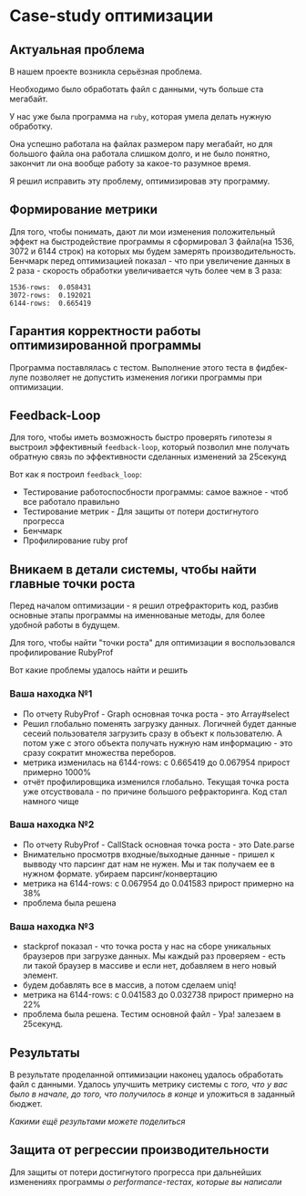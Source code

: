 # Case-study оптимизации

## Актуальная проблема
В нашем проекте возникла серьёзная проблема.

Необходимо было обработать файл с данными, чуть больше ста мегабайт.

У нас уже была программа на `ruby`, которая умела делать нужную обработку.

Она успешно работала на файлах размером пару мегабайт, но для большого файла она работала слишком долго, и не было понятно, закончит ли она вообще работу за какое-то разумное время.

Я решил исправить эту проблему, оптимизировав эту программу.

## Формирование метрики
Для того, чтобы понимать, дают ли мои изменения положительный эффект на быстродействие программы я сформировал 3 файла(на 1536, 3072 и 6144 строк) на которых мы будем замерять производительность. 
Бенчмарк перед оптимизацией показал - что при увеличение данных в 2 раза - скорость обработки увеличивается чуть более чем в 3 раза:

    1536-rows:  0.058431
    3072-rows:  0.192021
    6144-rows:  0.665419


## Гарантия корректности работы оптимизированной программы
Программа поставлялась с тестом. Выполнение этого теста в фидбек-лупе позволяет не допустить изменения логики программы при оптимизации.

## Feedback-Loop
Для того, чтобы иметь возможность быстро проверять гипотезы я выстроил эффективный `feedback-loop`, 
который позволил мне получать обратную связь по эффективности сделанных изменений за 25секунд

Вот как я построил `feedback_loop`: 
- Тестирование работоспосбности программы: самое важное - чтоб все работало правильно
- Тестирование метрик - Для защиты от потери достигнутого прогресса
- Бенчмарк
- Профилирование ruby prof


## Вникаем в детали системы, чтобы найти главные точки роста
Перед началом оптимизации - я решил отрефракторить код, разбив основные этапы программы на именнованые методы, для более удобной работы в будущем.
 
Для того, чтобы найти "точки роста" для оптимизации я воспользовался профилирование RubyProf

Вот какие проблемы удалось найти и решить

### Ваша находка №1
- По отчету RubyProf - Graph основная точка роста - это Array#select
- Решил глобально поменять загрузку данных. Логичней будет данные сесеий пользователя загрузить сразу в объект к пользователю. 
А потом уже с этого объекта получать нужную нам информацию - это сразу сократит множества переборов.
- метрика изменилась на 6144-rows: с 0.665419 до 0.067954 прирост примерно 1000%
- отчёт профилировщика изменился глобально. Текущая точка роста уже отсуствовала - по причине большого рефракторинга. Код стал намного чище

### Ваша находка №2
- По отчету RubyProf - CallStack основная точка роста - это Date.parse
- Внимательно просмотрв входные/выходные данные - пришел к вывводу что парсинг дат нам не нужен. Мы и так получаем ее в нужном формате. убираем парсинг/конвертацию
- метрика на 6144-rows: с 0.067954 до 0.041583 прирост примерно на 38%
- проблема была решена

### Ваша находка №3
- stackprof показал - что точка роста у нас на сборе уникальных браузеров при загрузке данных. Мы каждый раз проверяем - есть ли такой браузер в массиве и если нет, добавляем в него новый элемент.
- будем добавлять все в массив, а потом сделаем uniq!
- метрика на 6144-rows: с 0.041583 до 0.032738 прирост примерно на 22%
- проблема была решена. Тестим основной файл - Ура! залезаем в 25секунд. 

## Результаты
В результате проделанной оптимизации наконец удалось обработать файл с данными.
Удалось улучшить метрику системы с *того, что у вас было в начале, до того, что получилось в конце* и уложиться в заданный бюджет.

*Какими ещё результами можете поделиться*

## Защита от регрессии производительности
Для защиты от потери достигнутого прогресса при дальнейших изменениях программы *о performance-тестах, которые вы написали*


